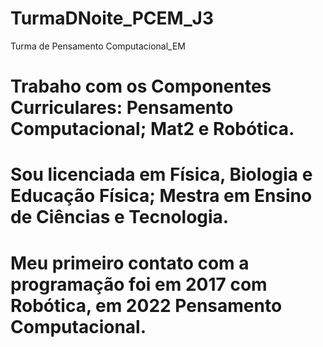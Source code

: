 # TurmaDNoite_PCEM_J3
Turma de Pensamento Computacional_EM
# Trabaho com os Componentes Curriculares: Pensamento Computacional; Mat2 e Robótica.
# Sou licenciada em Física, Biologia e Educação Física; Mestra em Ensino de Ciências e Tecnologia.
# Meu primeiro contato com a programação foi em 2017 com Robótica, em 2022 Pensamento Computacional.

